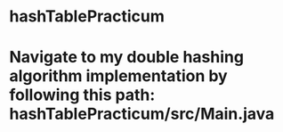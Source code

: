 # hashTablePracticum

# Navigate to my double hashing algorithm implementation by following this path: hashTablePracticum/src/Main.java
